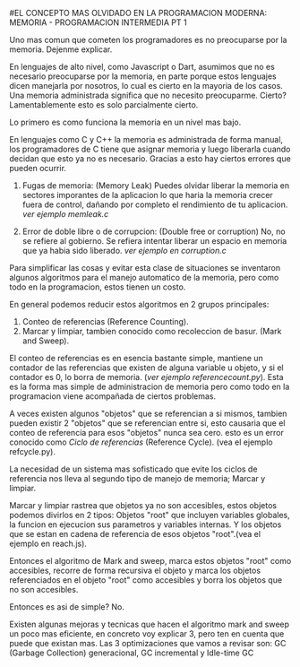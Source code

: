 #EL CONCEPTO MAS OLVIDADO EN LA PROGRAMACION MODERNA: MEMORIA - PROGRAMACION INTERMEDIA PT 1

Uno mas comun que cometen los programadores es no preocuparse por la memoria. Dejenme explicar.

En lenguajes de alto nivel, como Javascript o Dart, asumimos que no es necesario preocuparse por la memoria, en parte porque estos lenguajes dicen manejarla por nosotros, lo cual es cierto en la mayoria de los casos. Una memoria administrada significa que no necesito preocuparme. Cierto? Lamentablemente esto es solo parcialmente cierto.


Lo primero es como funciona la memoria en un nivel mas bajo.

En lenguajes como C y C++ la memoria es administrada de forma manual, los programadores de C tiene que asignar memoria y luego liberarla cuando decidan que esto ya no es necesario. Gracias a esto hay ciertos errores que pueden ocurrir. 


1. Fugas de memoria: (Memory Leak) Puedes olvidar liberar la memoria en sectores imporantes de la aplicacion lo que haria la memoria crecer fuera de control, dañando por completo el rendimiento de tu aplicacion. *ver ejemplo memleak.c*

2. Error de doble libre o de corrupcion: (Double free or corruption) No, no se refiere al gobierno. Se refiera intentar liberar un espacio en memoria que ya habia sido liberado. *ver ejemplo en corruption.c*

Para simplificar las cosas y evitar esta clase de situaciones se inventaron algunos algoritmos para el manejo automatico de la memoria, pero como todo en la programacion, estos tienen un costo.


En general podemos reducir estos algoritmos en 2 grupos principales:

1. Conteo de referencias (Reference Counting).
2. Marcar y limpiar, tambien conocido como recoleccion de basur. (Mark and Sweep).

El conteo de referencias es en esencia bastante simple, mantiene un contador de las referencias que existen de alguna variable u objeto, y si el contador es 0, lo borra de memoria. (*ver ejemplo referencecount.py*). Esta es la forma mas simple de administracion de memoria pero como todo en la programacion viene acompañada de ciertos problemas.

A veces existen algunos "objetos" que se referencian a si mismos, tambien pueden existir 2 "objetos" que se referencian entre si, esto causaria que el conteo de referencia para esos "objetos" nunca sea cero. esto es un error conocido como *Ciclo de referencias* (Reference Cycle). (vea el ejemplo refcycle.py).

La necesidad de un sistema mas sofisticado que evite los ciclos de referencia nos lleva al segundo tipo de manejo de memoria; Marcar y limpiar.

Marcar y limpiar rastrea que objetos ya no son accesibles, estos objetos podemos divirlos en 2 tipos: Objetos "root" que incluyen variables globales, la funcion en ejecucion sus parametros y variables internas. Y los objetos que se estan en cadena de referencia de esos objetos "root".(vea el ejemplo en reach.js).

Entonces el algoritmo de Mark and sweep, marca estos objetos "root" como accesibles, recorre de forma recursiva el objeto y marca los objetos referenciados en el objeto "root" como accesibles y borra los objetos que no son accesibles.

Entonces es asi de simple? No.

Existen algunas mejoras y tecnicas que hacen el algoritmo mark and sweep un poco mas eficiente, en concreto voy explicar 3, pero ten en cuenta que puede que existan mas. Las 3 optimizaciones que vamos a revisar son: GC (Garbage Collection) generacional, GC incremental y Idle-time GC
